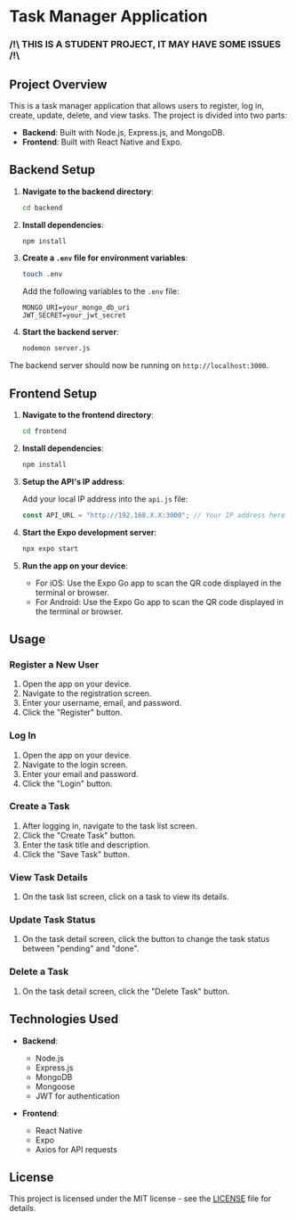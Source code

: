 # Task Manager Application
### /!\ THIS IS A STUDENT PROJECT, IT MAY HAVE SOME ISSUES /!\

## Project Overview

This is a task manager application that allows users to register, log in, create, update, delete, and view tasks. The project is divided into two parts:

- **Backend**: Built with Node.js, Express.js, and MongoDB.
- **Frontend**: Built with React Native and Expo.

## Backend Setup

1. **Navigate to the backend directory**:

   ```sh
   cd backend
   ```

2. **Install dependencies**:

   ```sh
   npm install
   ```

3. **Create a `.env` file for environment variables**:

   ```sh
   touch .env
   ```

   Add the following variables to the `.env` file:

   ```
   MONGO_URI=your_mongo_db_uri
   JWT_SECRET=your_jwt_secret
   ```

4. **Start the backend server**:
   ```sh
   nodemon server.js
   ```

The backend server should now be running on `http://localhost:3000`.

## Frontend Setup

1. **Navigate to the frontend directory**:

   ```sh
   cd frontend
   ```

2. **Install dependencies**:

   ```sh
   npm install
   ```

3. **Setup the API's IP address**:

   Add your local IP address into the `api.js` file:

   ```js
   const API_URL = "http://192.168.X.X:3000"; // Your IP address here
   ```

4. **Start the Expo development server**:

   ```sh
   npx expo start
   ```

5. **Run the app on your device**:
   - For iOS: Use the Expo Go app to scan the QR code displayed in the terminal or browser.
   - For Android: Use the Expo Go app to scan the QR code displayed in the terminal or browser.

## Usage

### Register a New User

1. Open the app on your device.
2. Navigate to the registration screen.
3. Enter your username, email, and password.
4. Click the "Register" button.

### Log In

1. Open the app on your device.
2. Navigate to the login screen.
3. Enter your email and password.
4. Click the "Login" button.

### Create a Task

1. After logging in, navigate to the task list screen.
2. Click the "Create Task" button.
3. Enter the task title and description.
4. Click the "Save Task" button.

### View Task Details

1. On the task list screen, click on a task to view its details.

### Update Task Status

1. On the task detail screen, click the button to change the task status between "pending" and "done".

### Delete a Task

1. On the task detail screen, click the "Delete Task" button.

## Technologies Used

- **Backend**:

  - Node.js
  - Express.js
  - MongoDB
  - Mongoose
  - JWT for authentication

- **Frontend**:
  - React Native
  - Expo
  - Axios for API requests

## License

This project is licensed under the MIT license - see the [LICENSE](LICENSE) file for details.
